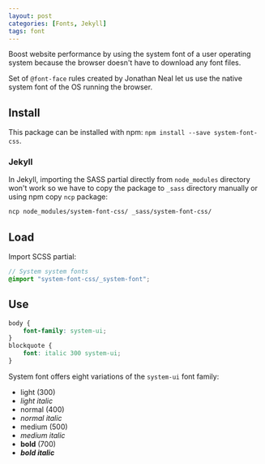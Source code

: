 ```yaml
---
layout: post
categories: [Fonts, Jekyll]
tags: font
---
```


Boost website performance by using the system font of a user operating system because the browser doesn't have to download any font files.

Set of `@font-face` rules created by Jonathan Neal let us use the native system font of the OS running the browser.

## Install

This package can be installed with npm: `npm install --save system-font-css`.

### Jekyll

In Jekyll, importing the SASS partial directly from `node_modules` directory won't work so we have to copy the package to `_sass` directory manually or using npm copy `ncp` package:

```bash
ncp node_modules/system-font-css/ _sass/system-font-css/
```

## Load

Import SCSS partial:

```scss
// System system fonts
@import "system-font-css/_system-font";
```

## Use

```css
body {
    font-family: system-ui;
}
blockquote {
    font: italic 300 system-ui;
}
```

System font offers eight variations of the `system-ui` font family:
* light (300)
* _light italic_
* normal (400)
* _normal italic_
* medium (500)
* _medium italic_
* **bold** (700)
* **_bold italic_**
